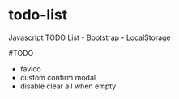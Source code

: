 # todo-list

Javascript TODO List - Bootstrap - LocalStorage

#TODO

- favico
- custom confirm modal
- disable clear all when empty
